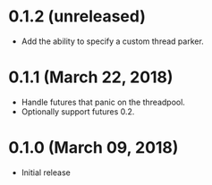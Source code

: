 # 0.1.2 (unreleased)

* Add the ability to specify a custom thread parker.

# 0.1.1 (March 22, 2018)

* Handle futures that panic on the threadpool.
* Optionally support futures 0.2.

# 0.1.0 (March 09, 2018)

* Initial release
